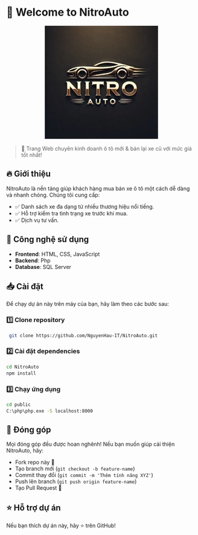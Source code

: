# 🚗 Welcome to NitroAuto

<p align="center">
  <img src="/public/uploads/logo.webp" alt="NitroAuto Logo" width="300" height="300">
</p>

> 🌟 Trang Web chuyên kinh doanh ô tô mới & bán lại xe cũ với mức giá tốt nhất!

## 🔥 Giới thiệu
NitroAuto là nền tảng giúp khách hàng mua bán xe ô tô một cách dễ dàng và nhanh chóng. Chúng tôi cung cấp:
- ✅ Danh sách xe đa dạng từ nhiều thương hiệu nổi tiếng.
- ✅ Hỗ trợ kiểm tra tình trạng xe trước khi mua.
- ✅ Dịch vụ tư vấn.

## 🚀 Công nghệ sử dụng
- **Frontend**: HTML, CSS, JavaScript
- **Backend**: Php
- **Database**: SQL Server

## 📥 Cài đặt
Để chạy dự án này trên máy của bạn, hãy làm theo các bước sau:

### 1️⃣ Clone repository
```sh
 git clone https://github.com/NguyenHau-IT/NitroAuto.git
```

### 2️⃣ Cài đặt dependencies
```sh
cd NitroAuto
npm install
```

### 3️⃣ Chạy ứng dụng
```sh
cd public
C:\php\php.exe -S localhost:8000
```

## 🤝 Đóng góp
Mọi đóng góp đều được hoan nghênh! Nếu bạn muốn giúp cải thiện NitroAuto, hãy:
- Fork repo này 🚀
- Tạo branch mới (`git checkout -b feature-name`)
- Commit thay đổi (`git commit -m 'Thêm tính năng XYZ'`)
- Push lên branch (`git push origin feature-name`)
- Tạo Pull Request 📩

## ⭐️ Hỗ trợ dự án
Nếu bạn thích dự án này, hãy ⭐️ trên GitHub!
